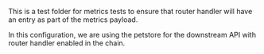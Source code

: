 This is a test folder for metrics tests to ensure that router handler will have an entry as part of the metrics payload.

In this configuration, we are using the petstore for the downstream API with router handler enabled in the chain.
